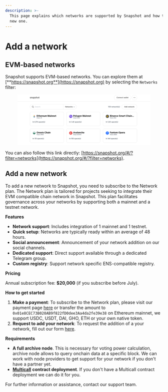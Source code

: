 ```yaml
---
description: >-
  This page explains which networks are supported by Snapshot and how to add a
  new one.
---
```


# Add a network

## EVM-based networks

Snapshot supports EVM-based networks. You can explore them at [**https://snapshot.org**](https://snapshot.org) by selecting the `Networks` filter:

<figure><img src="../.gitbook/assets/image (116).png" alt=""><figcaption></figcaption></figure>

You can also follow this link directly: [https://snapshot.org/#/?filter=networks](https://snapshot.org/#/?filter=networks).

## **Add a new network**

To add a new network to Snapshot, you need to subscribe to the Network plan. The Network plan is tailored for projects seeking to integrate their EVM compatible chain network in Snapshot. This plan facilitates governance across your networks by supporting both a mainnet and a testnet network.

**Features**

* **Network support**: Includes integration of 1 mainnet and 1 testnet.
* **Quick setup**: Networks are typically ready within an average of 48 hours.
* **Social announcement**: Announcement of your network addition on our social channels.
* **Dedicated support**: Direct support available through a dedicated Telegram group.
* **Custom registry**: Support network specific ENS-compatible registry.

**Pricing**

Annual subscription fee: **$20,000** (if you subscribe before July).

**How to get started**

1. **Make a payment**: To subscribe to the Network plan, please visit our payment page [here](https://snapshot.org/#/payment/network) or transfer the amount to `0x01e8CEC73B020AB9f822fD0dee3Aa4da2fe39e38` on Ethereum mainnet, we support USDC, USDT, DAI, GHO, ETH or your own native token.&#x20;
2. **Request to add your network**: To request the addition of a your network, fill out our form [here](https://tally.so/r/31ApGb).

**Requirements**

* **A full archive node**. This is necessary for voting power calculation, archive node allows to query onchain data at a specific block. We can work with node providers to get support for your network if you don't have a partner yet.
* [**Multicall**](https://github.com/mds1/multicall) **contract deployment**. If you don't have a Multicall contract deployment we can do it for you.

For further information or assistance, contact our support team.
